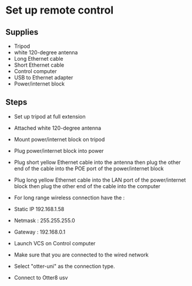 # Set up remote control

## Supplies
-	Tripod
-	white 120-degree antenna
-	Long Ethernet cable
-	Short Ethernet cable
-	Control computer
-	USB to Ethernet adapter
- Power/internet block

## Steps
-	Set up tripod at full extension
-	Attached white 120-degree antenna
-	Mount power/internet block on tripod
-	Plug power/internet block into power
-	Plug short yellow Ethernet cable into the antenna then plug the other end of the cable into the POE port of the power/internet block
-	Plug long yellow Ethernet cable into the LAN port of the power/internet block then plug the other end of the cable into the computer
-	For long range wireless connection have the : 
 - Static IP 192.168.1.58
 - Netmask : 255.255.255.0 
 - Gateway : 192.168.0.1

-	Launch VCS on Control computer
-	Make sure that you are connected to the wired network 
- Select "otter-uni" as the connection type.
- Connect to Otter8 usv
